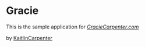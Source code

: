 # Gracie

This is the sample application for
[*GracieCarpenter.com*](http://graciecarpenter.com)

by [KaitlinCarpenter](http://kaitlincarpenter.com)